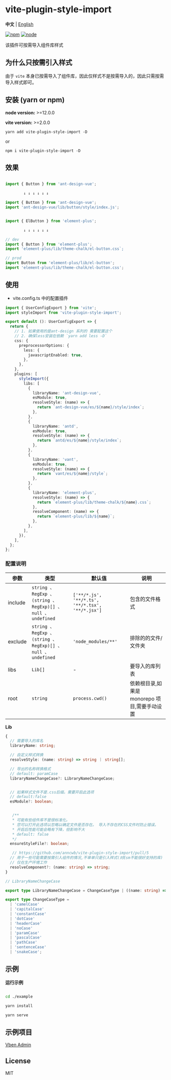 # vite-plugin-style-import

**中文** | [English](./README.md)

[![npm][npm-img]][npm-url] [![node][node-img]][node-url]

该插件可按需导入组件库样式

## 为什么只按需引入样式

由于 `vite` 本身已按需导入了组件库，因此仅样式不是按需导入的，因此只需按需导入样式即可。

## 安装 (yarn or npm)

**node version:** >=12.0.0

**vite version:** >=2.0.0

```
yarn add vite-plugin-style-import -D
```

or

```
npm i vite-plugin-style-import -D
```

## 效果

```ts

import { Button } from 'ant-design-vue';

        ↓ ↓ ↓ ↓ ↓ ↓

import { Button } from 'ant-design-vue';
import 'ant-design-vue/lib/button/style/index.js';

```

```ts

import { ElButton } from 'element-plus';

        ↓ ↓ ↓ ↓ ↓ ↓

// dev
import { Button } from 'element-plus';
import 'element-plus/lib/theme-chalk/el-button.css`;

// prod
import Button from 'element-plus/lib/el-button';
import 'element-plus/lib/theme-chalk/el-button.css';

```

## 使用

- vite.config.ts 中的配置插件

```ts
import { UserConfigExport } from 'vite';
import styleImport from 'vite-plugin-style-import';

export default (): UserConfigExport => {
  return {
    // 1. 如果使用的是ant-design 系列的 需要配置这个
    // 2. 确保less安装在依赖 `yarn add less -D`
    css: {
      preprocessorOptions: {
        less: {
          javascriptEnabled: true,
        },
      },
    },
    plugins: [
      styleImport({
        libs: [
          {
            libraryName: 'ant-design-vue',
            esModule: true,
            resolveStyle: (name) => {
              return `ant-design-vue/es/${name}/style/index`;
            },
          },
          {
            libraryName: 'antd',
            esModule: true,
            resolveStyle: (name) => {
              return `antd/es/${name}/style/index`;
            },
          },
          {
            libraryName: 'vant',
            esModule: true,
            resolveStyle: (name) => {
              return `vant/es/${name}/style`;
            },
          },
          {
            libraryName: 'element-plus',
            resolveStyle: (name) => {
              return `element-plus/lib/theme-chalk/${name}.css`;
            },
            resolveComponent: (name) => {
              return `element-plus/lib/${name}`;
            },
          },
        ],
      }),
    ],
  };
};
```

### 配置说明

| 参数 | 类型 | 默认值 | 说明 |
| --- | --- | --- | --- |
| include | `string 、 RegExp 、(string 、RegExp)[] 、null 、undefined` | `['**/*.js', '**/*.ts', '**/*.tsx', '**/*.jsx']` | 包含的文件格式 |
| exclude | `string 、RegExp 、 (string 、 RegExp)[] 、 null 、 undefined` | `'node_modules/**'` | 排除的的文件/文件夹 |
| libs | `Lib[]` | - | 要导入的库列表 |
| root | `string` | `process.cwd()` | 依赖根目录,如果是 monorepo 项目,需要手动设置 |

**Lib**

```ts
{
  // 需要导入的库名
  libraryName: string;

  // 自定义样式转换
  resolveStyle: (name: string) => string ｜ string[];

  // 导出的名称转换格式
  // default: paramCase
  libraryNameChangeCase?: LibraryNameChangeCase;


  // 如果样式文件不是.css后缀。需要开启此选项
  // default:false
  esModule?: boolean;


   /**
   * 可能有些组件库不是很标准化。
   * 您可以打开此选项以忽略以确定文件是否存在。 导入不存在的CSS文件时防止错误。
   * 开启后性能可能会略有下降，但影响不大
   * default: false
   */
  ensureStyleFile?: boolean;

   // https://github.com/anncwb/vite-plugin-style-import/pull/5
  // 用于一些可能需要按需引入组件的情况,不单单只是引入样式(对Esm不能很好支持的库)
  // 仅在生产环境工作
  resolveComponent?: (name: string) => string;
}

// LibraryNameChangeCase

export type LibraryNameChangeCase = ChangeCaseType | ((name: string) => string);

export type ChangeCaseType =
  | 'camelCase'
  | 'capitalCase'
  | 'constantCase'
  | 'dotCase'
  | 'headerCase'
  | 'noCase'
  | 'paramCase'
  | 'pascalCase'
  | 'pathCase'
  | 'sentenceCase'
  | 'snakeCase';


```

## 示例

**运行示例**

```bash

cd ./example

yarn install

yarn serve

```

## 示例项目

[Vben Admin](https://github.com/anncwb/vue-vben-admin)

## License

MIT

[npm-img]: https://img.shields.io/npm/v/vite-plugin-style-import.svg
[npm-url]: https://npmjs.com/package/vite-plugin-style-import
[node-img]: https://img.shields.io/node/v/vite-plugin-style-import.svg
[node-url]: https://nodejs.org/en/about/releases/
